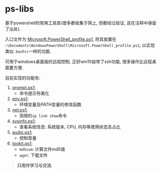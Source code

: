# ps-libs

基于powershell的常用工具库(很多都收集于网上, 但都经过验证, 且在注释中保留了出处).

入口文件为 [Microsoft.PowerShell_profile.ps1](./Microsoft.PowerShell_profile.ps1), 将其放置在 `~\Documents\WindowsPowerShell\Microsoft.PowerShell_profile.ps1`, 以实现类似`.bashrc`一样的功能. 

可用于windows桌面版的远程控制, 正好win10自带了ssh功能, 很多操作比远程桌面要方便.

目前实现的功能有:

1. [prompt.ps1](./prompt.ps1);
    - 命令提示符美化
2. [env.ps1](./env.ps1);
    - 环境变量及PATH变量的修改函数
3. [net.ps1](./net.ps1);
    - 简陋的`ip link show`命令
4. [sysinfo.ps1](./sysinfo.ps1);
    - 查看系统信息: 系统版本, CPU, 内存等使用状态及占比
5. [audio.ps1](./audio.ps1);
    - 控制音量
6. [tookit.ps1](./toolkit.ps1);
    - `md5sum`: 计算文件md5值
    - `wget`: 下载文件

> **只用作学习与交流**.
